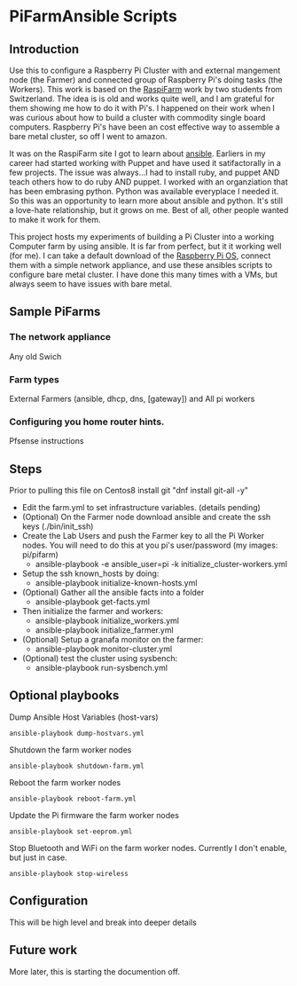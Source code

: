 <H1>PiFarmAnsible Scripts</H1>   

## Introduction

Use this to configure a Raspberry Pi Cluster with and external mangement node (the Farmer) and connected group of Raspberry Pi's doing tasks (the Workers).
This work is based on the [RaspiFarm](https://raspi.farm/) work by two students from Switzerland. The idea is is old and works quite
well, and I am grateful for them showing me how to do it with Pi's. I happened on their work when I was curious about how to build a cluster with commodity single board computers.  Raspberry Pi's have been an cost effective way to assemble a bare metal cluster, so off I went to amazon. 

It was on the RaspiFarm site I got to learn about [ansible](https://www.ansible.com/).  Earliers in my career had started working with Puppet and have used it satifactorally in a few projects.  The issue was always...I had to install ruby, and puppet AND teach others how to do ruby AND puppet. I worked with an organziation that has been embrasing python. Python was available everyplace I needed it. So this was an opportunity to learn more about ansible and python.  It's still a love-hate relationship, but it grows on me.  Best of all, other people wanted to make it work for them.</p>

This project hosts my experiments of building a Pi Cluster into a working Computer farm by using ansible.  It is far from perfect, but it it working well (for me). I can take a default download of the [Raspberry Pi OS](https://www.raspberrypi.org/software/operating-systems/), connect them with a simple network appliance, and use these ansibles scripts to configure bare metal cluster. I have done this many times with a VMs, but always seem to have issues with bare metal.</p>

## Sample PiFarms

###  The network appliance

Any old Swich

###  Farm types

External Farmers (ansible, dhcp, dns, [gateway]) and  All pi workers


### Configuring you home router hints.

Pfsense instructions

## Steps

Prior to pulling this file on Centos8 install git  "dnf install git-all -y"

- Edit the farm.yml to set infrastructure variables. (details pending)
- (Optional) On the Farmer node download ansible and create the ssh keys  (./bin/init_ssh)
- Create the Lab Users and push the Farmer key to all the Pi Worker nodes. You will need to do this at you pi's user/password  (my images: pi/pifarm)
  - ansible-playbook -e ansible_user=pi -k initialize_cluster-workers.yml
- Setup the ssh known_hosts by doing:
  - ansible-playbook initialize-known-hosts.yml
- (Optional) Gather all the ansible facts into a folder
  - ansible-playbook get-facts.yml
- Then initialize the farmer and workers:
  - ansible-playbook initialize_workers.yml
  - ansible-playbook initialize_farmer.yml
- (Optional) Setup a granafa monitor on the farmer:
  - ansible-playbook monitor-cluster.yml
- (Optional) test the cluster using sysbench:
  - ansible-playbook  run-sysbench.yml

## Optional playbooks

Dump Ansible Host Variables (host-vars)
```
ansible-playbook dump-hostvars.yml
```
Shutdown the farm worker nodes
```
ansible-playbook shutdown-farm.yml
```
Reboot the farm worker nodes
```
ansible-playbook reboot-farm.yml
```
Update the Pi firmware the farm worker nodes
```
ansible-playbook set-eeprom.yml
```
Stop Bluetooth and WiFi on the farm worker nodes.  Currently I don't enable, but just in case.
```
ansible-playbook stop-wireless
```
## Configuration

This will be high level and break into deeper details

## Future work


More later, this is starting the documention off.
